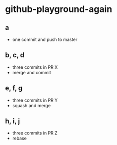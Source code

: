 # github-playground-again

## a
- one commit and push to master

## b, c, d 
- three commits in PR X
- merge and commit

## e, f, g 
- three commits in PR Y 
- squash and merge 

## h, i, j 
- three commits in PR Z 
- rebase 
